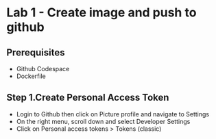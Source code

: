 # Lab 1 - Create image and push to github #
## Prerequisites ##
* Github Codespace
* Dockerfile
## Step 1.Create Personal Access Token ##
* Login to Github then click on Picture profile and navigate to Settings
* On the right menu, scroll down and select Developer Settings
* Click on Personal access tokens > Tokens (classic)
